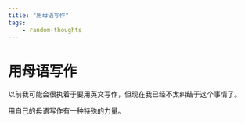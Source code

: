 ```yaml
---
title: "用母语写作"
tags:
    - random-thoughts
---
```


# 用母语写作

以前我可能会很执着于要用英文写作，但现在我已经不太纠结于这个事情了。

用自己的母语写作有一种特殊的力量。